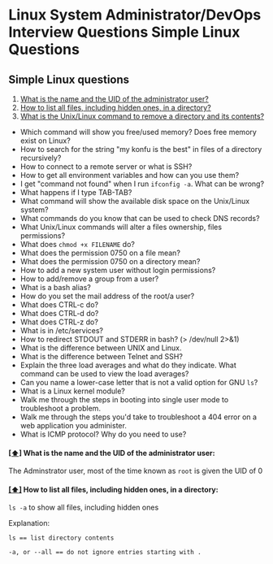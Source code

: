 Linux System Administrator/DevOps Interview Questions
Simple Linux Questions
====================================================

## <a name='slq'>Simple Linux questions</a>
1. [What is the name and the UID of the administrator user?](#Administrator)
1. [How to list all files, including hidden ones, in a directory?](#listAllFiles)
1. [What is the Unix/Linux command to remove a directory and its contents?]()
* Which command will show you free/used memory? Does free memory exist on Linux?
* How to search for the string "my konfu is the best" in files of a directory recursively?
* How to connect to a remote server or what is SSH?
* How to get all environment variables and how can you use them?
* I get "command not found" when I run ```ifconfig -a```. What can be wrong?
* What happens if I type TAB-TAB?
* What command will show the available disk space on the Unix/Linux system?
* What commands do you know that can be used to check DNS records?
* What Unix/Linux commands will alter a files ownership, files permissions?
* What does ```chmod +x FILENAME``` do?
* What does the permission 0750 on a file mean?
* What does the permission 0750 on a directory mean?
* How to add a new system user without login permissions?
* How to add/remove a group from a user?
* What is a bash alias?
* How do you set the mail address of the root/a user?
* What does CTRL-c do?
* What does CTRL-d do?
* What does CTRL-z do?
* What is in /etc/services?
* How to redirect STDOUT and STDERR in bash? (> /dev/null 2>&1)
* What is the difference between UNIX and Linux.
* What is the difference between Telnet and SSH?
* Explain the three load averages and what do they indicate. What command can be used to view the load averages?
* Can you name a lower-case letter that is not a valid option for GNU ```ls```?
* What is a Linux kernel module?
* Walk me through the steps in booting into single user mode to troubleshoot a problem.
* Walk me through the steps you'd take to troubleshoot a 404 error on a web application you administer.
* What is ICMP protocol? Why do you need to use?

#### [[⬆]](#slq) <a name='Administrator'>What is the name and the UID of the administrator user:</a>
The Adminstrator user, most of the time known as ```root``` is given the UID of 0

#### [[⬆]](#slq) <a name='listAllFiles'>How to list all files, including hidden ones, in a directory:</a>
```ls -a``` to show all files, including hidden ones

Explanation:
```
ls == list directory contents

-a, or --all == do not ignore entries starting with .
```

